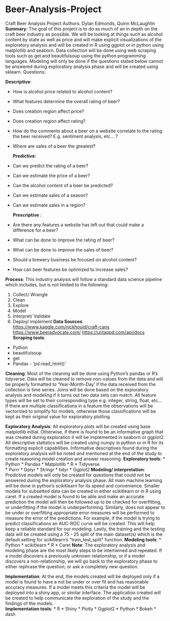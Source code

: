 # Beer-Analysis-Project
Craft Beer Analysis
Project Authors: Dylan Edmonds, Quinn McLaughlin
**Summary**: 
    The goal of this project is to do as much of an in depth on the craft beer industry as possible. We will be looking at things such as alcohol content by state as well as price and will make explicit visualizations of the exploratory analysis and will be created in R using ggplot or in python using matplotlib and seaborn. Data collection will be done using web scraping tools such as get  and beautifulsoup  using the python programming languages. Modeling will only be done if the questions stated below cannot be answered during exploratory analysis phase and will be created using sklearn.
Questions:

   **Descriptive**:
* How is alcohol price related to alcohol content?
* What features determine the overall rating of beer?
* Does creation region affect price?
* Does creation region affect rating?
* How do the comments about a beer on a website correlate to the rating the beer received? E.g. sentiment analysis, etc... ? 
* Where are sales of a beer the greatest?

  **Predictive**:
* Can we predict the rating of a beer?
* Can we estimate the price of a beer?
* Can the alcohol content of a beer be predicted?
* Can we estimate sales of a season?
* Can we estimate sales in a region?

  **Prescriptive** :
* Are there any features a website has left out that could make a difference for a beer?
* What can be done to improve the rating of beer?
* What can be done to improve the sales of beer? 
* Should a brewery business be focused on alcohol content?
* How can beer features be optimized to increase sales?
    

**Process**:
    This industry analysis will follow a standard data science pipeline which includes, but is not limited to the following:
1. Collect/ Wrangle
2. Clean
3. Explore
4. Model
5. Interpret/ Validate
6. Deploy/ implement
**Data Sources**:
https://www.kaggle.com/nickhould/craft-cans
https://www.beeradvocate.com/
https://untappd.com/api/docs
     **Scraping tools**:
* Python
* beautifulsoup
* get
* Pandas - ‘pd.read_html()’

**Cleaning**:
    Most of the cleaning will be done using Python’s pandas or R’s tidyverse. Data will be cleaned to remove non-values from the data and will be properly formatted to ‘Year-Month-Day’ if the data received from the collection is time series. Joins will be done based on the exploratory analysis and modeling if it turns out two data sets can match. All feature types will be set to their corresponding type e.g. integer, string, float, etc… If there are multiple classifications in a feature the observations will be vectorized to simplify for models, otherwise those classifications will be kept as their original value for exploratory plotting. 

**Exploratory Analysis**:
    All exploratory plots will be created using base matplotlib initial. Otherwise, if there is found to be an informative graph that was created during exploration it will be implemented in seaborn or ggplot2. All descriptive statistics will be created using numpy in python or in R for its formatting explicit capabilities. Informative descriptives found during the exploratory analysis will be noted and mentioned at the end of the study to create reasoning model creation and answer reasoning. 
    **Exploratory tools**:
       * Python
        * Pandas 
        * Matplotlib
       * R
        * Tidyverse  
        * Purrr
        * Dplyr
        * Stringr
        * tidyr
        * Ggplot2
**Modeling/ interpretation**:
    Predictive models will only be created for questions that could not be answered during the exploratory analysis phase. All main machine learning will be done in python’s scikitlearn for its speed and convenience. Smaller models for subsetted data can be created in either scikitlearn or in R using caret. If a created model is found to be able and make an accurate prediction the model will then be followed up to be checked for overfitting, or underfitting if the model is underperforming. Similarly, does not appear to be under or overfitting appropriate error measures will be performed to measure the error of the predictions. For example, if the model is trying to predict classifications an AUC-ROC curve will be created. This will help keep a reliable standard for our modeling. Lastly, the training and the testing  data will be created using a 75 - 25 split of the main dataset(s) which is the default setting for scikitlearn’s “train_test_split” function.
    **Modeling tools**:
        * Python
          * scikitlearn
        * R
          * Caret
**Note**: 
    The exploratory analysis and modeling phase are the most likely steps to be intertwined and repeated. If a model discovers a previously unknown relationship, or if a model discovers a non-relationship, we will go back to the exploratory phase to either rephrase the question, or ask a completely new question. 

**Implementation**:
    At the end, the models created will be deployed only if a model is found to have a not be under or over fit and has reasonable accuracy measures. If a model meets this criteria the model will be deployed into a shiny app, or similar interface. The application created will be created to help communicate the exploration of the study and the findings of the models.   
    **Implementation tools**:
        * R
          * Shiny
          * Plotly
          * Ggplot2
        * Python
          * Bokeh
          * dash

